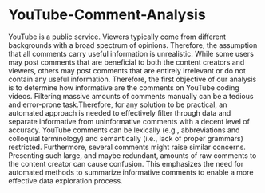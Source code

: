 # YouTube-Comment-Analysis
YouTube is a public service. Viewers typically come from different backgrounds with a broad spectrum of opinions. Therefore, the assumption that all comments carry useful information is unrealistic. While some users may post comments that are beneficial to both the content creators and viewers, others may post comments that are entirely irrelevant or do not contain any useful information. Therefore, the first objective of our analysis is to determine how informative are the comments on YouTube coding videos. Filtering massive amounts of comments manually can be a tedious and error-prone task.Therefore, for any solution to be practical, an automated approach is needed to effectively filter through data and separate informative from uninformative comments with a decent level of accuracy. YouTube comments can be lexically (e.g., abbreviations and colloquial terminology) and semantically (i.e., lack of proper grammars) restricted. Furthermore, several comments might raise similar concerns. Presenting such large, and maybe redundant, amounts of raw comments to the content creator can cause confusion. This emphasizes the need for automated methods to summarize informative comments to enable a more effective data exploration process.
